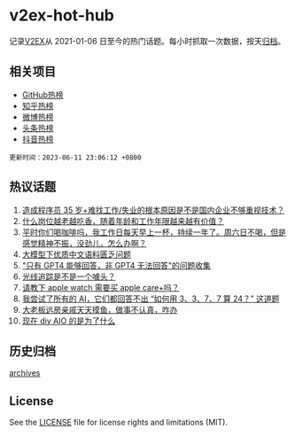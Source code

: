 # v2ex-hot-hub

 记录[V2EX](https://www.v2ex.com/)从 2021-01-06 日至今的热门话题。每小时抓取一次数据，按天[归档](archives)。
 
 ## 相关项目

- [GitHub热榜](https://github.com/lonnyzhang423/github-hot-hub)
- [知乎热榜](https://github.com/lonnyzhang423/zhihu-hot-hub)
- [微博热榜](https://github.com/lonnyzhang423/weibo-hot-hub)
- [头条热榜](https://github.com/lonnyzhang423/toutiao-hot-hub)
- [抖音热榜](https://github.com/lonnyzhang423/douyin-hot-hub)


 `更新时间：2023-06-11 23:06:12 +0800`

## 热议话题

1. [造成程序员 35 岁+难找工作/失业的根本原因是不是国内企业不够重视技术？](https://www.v2ex.com/t/947727)
1. [什么岗位越老越吃香，随着年龄和工作年限越来越有价值？](https://www.v2ex.com/t/947754)
1. [平时你们喝咖啡吗，我工作日每天早上一杯，持续一年了。周六日不喝，但是感觉精神不振，没劲儿，怎么办啊？](https://www.v2ex.com/t/947713)
1. [大模型下优质中文语料匮乏问题](https://www.v2ex.com/t/947622)
1. ["只有 GPT4 能够回答，非 GPT4 无法回答"的问题收集](https://www.v2ex.com/t/947700)
1. [光线追踪是不是一个噱头？](https://www.v2ex.com/t/947660)
1. [请教下 apple watch 需要买 apple care+吗？](https://www.v2ex.com/t/947688)
1. [我尝试了所有的 AI，它们都回答不出 “如何用 3、3、7、7 算 24？” 这道题](https://www.v2ex.com/t/947721)
1. [大老板远房亲戚天天摸鱼，做事不认真，咋办](https://www.v2ex.com/t/947650)
1. [现在 diy AIO 的是为了什么](https://www.v2ex.com/t/947725)

## 历史归档

[archives](archives)

## License

See the [LICENSE](LICENSE) file for license rights and limitations (MIT).
